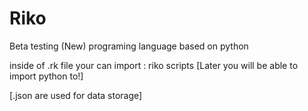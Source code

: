 # Riko
Beta testing (New) programing language based on python


inside of .rk file your can import : riko scripts [Later you will be able to import python to!]


[.json are used for data storage]
